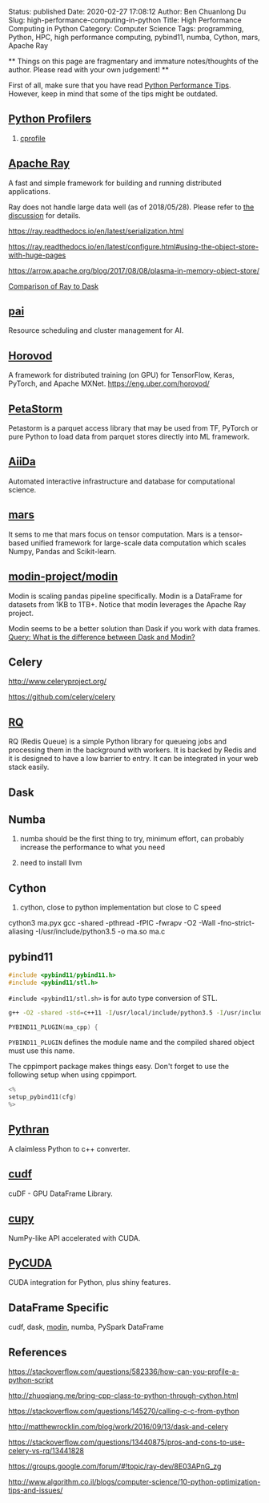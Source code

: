 Status: published
Date: 2020-02-27 17:08:12
Author: Ben Chuanlong Du
Slug: high-performance-computing-in-python
Title: High Performance Computing in Python
Category: Computer Science
Tags: programming, Python, HPC, high performance computing, pybind11, numba, Cython, mars, Apache Ray

**
Things on this page are
fragmentary and immature notes/thoughts of the author.
Please read with your own judgement!
**

First of all,
make sure that you have read 
[Python Performance Tips](https://wiki.python.org/moin/PythonSpeed/PerformanceTips).
However,
keep in mind that some of the tips might be outdated.

## [Python Profilers](https://docs.python.org/3/library/profile.html)

1. [cprofile](https://docs.python.org/3/library/profile.html#module-cProfile)

## [Apache Ray](https://github.com/ray-project/ray)

A fast and simple framework for building and running distributed applications.

Ray does not handle large data well (as of 2018/05/28).
Please refer to 
[the discussion](https://groups.google.com/forum/#!topic/ray-dev/8E03APnG_zg)
for details.

https://ray.readthedocs.io/en/latest/serialization.html

https://ray.readthedocs.io/en/latest/configure.html#using-the-object-store-with-huge-pages

https://arrow.apache.org/blog/2017/08/08/plasma-in-memory-object-store/

[Comparison of Ray to Dask](https://github.com/ray-project/ray/issues/642)

## [pai](https://github.com/microsoft/pai)
Resource scheduling and cluster management for AI.

## [Horovod](https://github.com/horovod/horovod)

A framework for distributed training (on GPU) 
for TensorFlow, Keras, PyTorch, and Apache MXNet. https://eng.uber.com/horovod/

## [PetaStorm](https://github.com/uber/petastorm)

Petastorm is a parquet access library 
that may be used from TF, PyTorch or pure Python
to load data from parquet stores directly into ML framework.

## [AiiDa](http://www.aiida.net/)

Automated interactive infrastructure and database for computational science.

## [mars](https://github.com/mars-project/mars)

It sems to me that mars focus on tensor computation.
Mars is a tensor-based unified framework for large-scale data computation which scales Numpy, Pandas and Scikit-learn. 

## [modin-project/modin](https://github.com/modin-project/modin)

Modin is scaling pandas pipeline specifically.
Modin is a DataFrame for datasets from 1KB to 1TB+.
Notice that modin leverages the Apache Ray project.

Modin seems to be a better solution than Dask if you work with data frames.
[Query: What is the difference between Dask and Modin?](https://github.com/modin-project/modin/issues/515)

## Celery

http://www.celeryproject.org/

https://github.com/celery/celery

## [RQ](http://python-rq.org/)

RQ (Redis Queue) is a simple Python library for queueing jobs 
and processing them in the background with workers. 
It is backed by Redis and it is designed to have a low barrier to entry. 
It can be integrated in your web stack easily.

## Dask

## Numba

1. numba should be the first thing to try, minimum effort, can probably increase the performance to what you need

2. need to install llvm

## Cython

1. cython, close to python implementation but close to C speed

cython3 ma.pyx
gcc -shared -pthread -fPIC -fwrapv -O2 -Wall -fno-strict-aliasing -I/usr/include/python3.5 -o ma.so ma.c


## pybind11

```C++
#include <pybind11/pybind11.h>
#include <pybind11/stl.h>
```
`#include <pybind11/stl.sh>` is for auto type conversion of STL.

```bash
g++ -O2 -shared -std=c++11 -I/usr/local/include/python3.5 -I/usr/include/python3.5m -fPIC ma_cpp.cpp -o macpp.so
```



```C++
PYBIND11_PLUGIN(ma_cpp) {
```
`PYBIND11_PLUGIN` defines the module name and the compiled shared object must use this name.


The cppimport package makes things easy.
Don't forget to use the following setup
when using cppimport.

```C++
<%
setup_pybind11(cfg)
%>
```

## [Pythran](https://github.com/serge-sans-paille/pythran)

A claimless Python to c++ converter.

## [cudf](https://github.com/rapidsai/cudf)

cuDF - GPU DataFrame Library.

## [cupy](https://github.com/cupy/cupy)

NumPy-like API accelerated with CUDA.

## [PyCUDA](https://github.com/inducer/pycuda)

CUDA integration for Python, plus shiny features.

## DataFrame Specific

cudf, dask, 
[modin](https://github.com/modin-project/modin), numba, PySpark DataFrame

## References

https://stackoverflow.com/questions/582336/how-can-you-profile-a-python-script

http://zhuoqiang.me/bring-cpp-class-to-python-through-cython.html

https://stackoverflow.com/questions/145270/calling-c-c-from-python

http://matthewrocklin.com/blog/work/2016/09/13/dask-and-celery

https://stackoverflow.com/questions/13440875/pros-and-cons-to-use-celery-vs-rq/13441828

https://groups.google.com/forum/#!topic/ray-dev/8E03APnG_zg

http://www.algorithm.co.il/blogs/computer-science/10-python-optimization-tips-and-issues/
